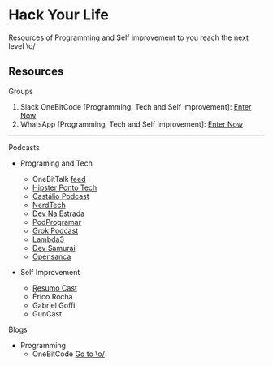 # Hack Your Life

Resources of Programming and Self improvement to you reach the next level \o/

## Resources ##

Groups

 1. Slack OneBitCode [Programming, Tech and Self Improvement]: [Enter Now](onebitcode.slack.com)
 2. WhatsApp [Programming, Tech and Self Improvement]: [Enter Now](https://chat.whatsapp.com/BVT6V7mzxDW3YMjxkZ7Vnr)

----------

Podcasts

 - Programing and Tech
	 - OneBitTalk [feed](http://feeds.feedburner.com/Onebitcode)
	 - [Hipster Ponto Tech](https://hipsters.tech/category/podcast/)
	 - [Castálio Podcast](http://castalio.info/)
	 - [NerdTech](https://www.alura.com.br/podcast-nerdtech)
	 - [Dev Na Estrada](http://devnaestrada.com.br/)
   - [PodProgramar](https://mundopodcast.com.br/podcasts/)
   - [Grok Podcast](http://www.grokpodcast.com/)
   - [Lambda3](https://www.lambda3.com.br/tag/podcast/)
   - [Dev Samurai](http://devsamurai.com.br/samurai-cast/)
   - [Opensanca](https://soundcloud.com/opensanca)

 - Self Improvement
	 - [Resumo Cast](https://www.resumocast.com.br/)
	 - Érico Rocha
	 - Gabriel Goffi
	 - GunCast


Blogs

 - Programming
	 - OneBitCode [Go to \o/](http://onebitcode.com)
